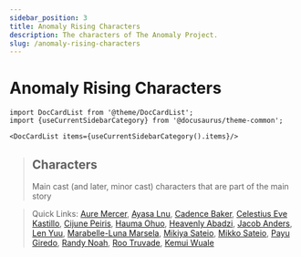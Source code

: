 ```yaml
---
sidebar_position: 3
title: Anomaly Rising Characters
description: The characters of The Anomaly Project.
slug: /anomaly-rising-characters
---
```


# Anomaly Rising Characters

```mdx-code-block
import DocCardList from '@theme/DocCardList';
import {useCurrentSidebarCategory} from '@docusaurus/theme-common';

<DocCardList items={useCurrentSidebarCategory().items}/>
```

> ## Characters
> Main cast (and later, minor cast) characters that are part of the main story

> Quick Links: [Aure Mercer](/docs/anomaly-rising-characters/main-cast/aure-mercer), [Ayasa Lnu](/docs/anomaly-rising-characters/main-cast/ayasa-lnu), [Cadence Baker](/docs/anomaly-rising-characters/main-cast/cadence-baker), [Celestius Eve Kastillo](/docs/anomaly-rising-characters/main-cast/celestius-eve-kastillo), [Cijune Peiris](/docs/anomaly-rising-characters/main-cast/cijune-peiris), [Hauma Ohuo](/docs/anomaly-rising-characters/main-cast/hauma-ohuo), [Heavenly Abadzi](/docs/anomaly-rising-characters/main-cast/heavenly-abadzi), [Jacob Anders](/docs/anomaly-rising-characters/main-cast/jacob-anders), [Len Yuu](/docs/anomaly-rising-characters/main-cast/len-yuu), [Marabelle-Luna Marsela](/docs/anomaly-rising-characters/main-cast/marabelle-luna-marsela), [Mikiya Sateio](/docs/anomaly-rising-characters/main-cast/mikiya-sateio), [Mikko Sateio](/docs/anomaly-rising-characters/main-cast/mikko-sateio), [Payu Giredo](/docs/anomaly-rising-characters/main-cast/payu-giredo), [Randy Noah](/docs/anomaly-rising-characters/main-cast/randy-noah), [Roo Truvade](/docs/anomaly-rising-characters/main-cast/roo-truvade), [Kemui Wuale](/docs/anomaly-rising-characters/main-cast/kemui-wuale)

